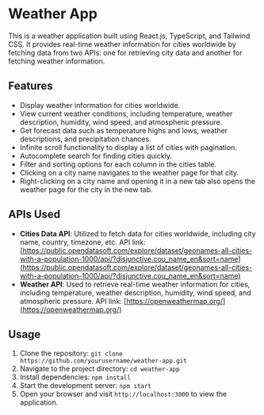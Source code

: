 
# Weather App

This is a weather application built using React.js, TypeScript, and Tailwind CSS. It provides real-time weather information for cities worldwide by fetching data from two APIs: one for retrieving city data and another for fetching weather information.

## Features

- Display weather information for cities worldwide.
- View current weather conditions, including temperature, weather description, humidity, wind speed, and atmospheric pressure.
- Get forecast data such as temperature highs and lows, weather descriptions, and precipitation chances.
- Infinite scroll functionality to display a list of cities with pagination.
- Autocomplete search for finding cities quickly.
- Filter and sorting options for each column in the cities table.
- Clicking on a city name navigates to the weather page for that city.
- Right-clicking on a city name and opening it in a new tab also opens the weather page for the city in the new tab.

## APIs Used

- **Cities Data API**: Utilized to fetch data for cities worldwide, including city name, country, timezone, etc. API link: [https://public.opendatasoft.com/explore/dataset/geonames-all-cities-with-a-population-1000/api/?disjunctive.cou_name_en&sort=name](https://public.opendatasoft.com/explore/dataset/geonames-all-cities-with-a-population-1000/api/?disjunctive.cou_name_en&sort=name)
- **Weather API**: Used to retrieve real-time weather information for cities, including temperature, weather description, humidity, wind speed, and atmospheric pressure. API link: [https://openweathermap.org/](https://openweathermap.org/)

## Usage

1. Clone the repository: `git clone https://github.com/yourusername/weather-app.git`
2. Navigate to the project directory: `cd weather-app`
3. Install dependencies: `npm install`
4. Start the development server: `npm start`
5. Open your browser and visit `http://localhost:3000` to view the application.

